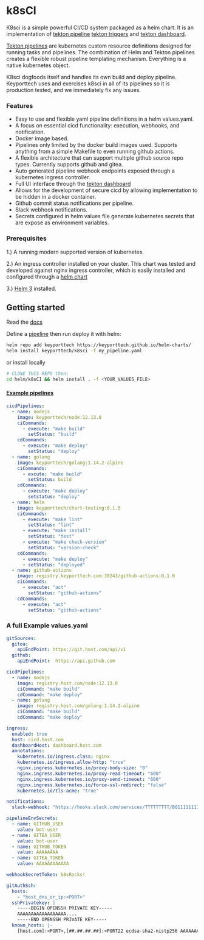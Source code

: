 # k8sCI

K8sci is a simple powerful CI/CD system packaged as a helm chart. It is an implementation of [tekton pipeline](https://github.com/tektoncd/pipeline) [tekton triggers](https://github.com/tektoncd/triggers) and [tekton dashboard](https://github.com/tektoncd/dashboard).

[Tekton pipelines](https://github.com/tektoncd/pipeline) are kubernetes custom resource definitions designed for running tasks and pipelines. The combination of Helm and Tekton pipelines creates a flexible robust pipeline templating mechanism. Everything is a native kubernetes object.

K8sci dogfoods itself and handles its own build and deploy pipeline. Keyporttech uses and exercises k8sci in all of its pipelines so it is production tested, and we immediately fix any issues.

### Features
  * Easy to use and flexible yaml pipeline definitions in a helm values.yaml.
  * A focus on essential cicd functionality: execution, webhooks, and notification.
  * Docker image based.
  * Pipelines only limited by the docker build images used. Supports anything from a simple Makefile to even running github actions.
  * A flexible architecture that can support multiple github source repo types. Currently supports github and gitea.
  * Auto generated pipeline webhook endpoints exposed through a kubernetes ingress controller.
  * Full UI interface through the [tekton dashboard](https://github.com/tektoncd/dashboard)
  * Allows for the development of secure cicd by allowing implementation to be hidden in a docker container.
  * Github commit status notifications per pipeline.
  * Slack webhook notifications.
  * Secrets configured in helm values file generate kubernetes secrets that are expose as environment variables.

### Prerequisites

  1.) A running modern supported version of kubernetes.

  2.) An ingress controller installed on your cluster. This chart was tested and developed against nginx ingress controller, which is easily installed and configured through a [helm chart](https://kubernetes.github.io/ingress-nginx/deploy/#using-helm)

  3.) [Helm 3](https://v3.helm.sh/docs/intro/install/) installed.


## Getting started

Read the [docs](./docs/README.md)

Define a [pipeline](./docs/PIPELINES.md) then run deploy it with helm:

```bash
helm repo add keyporttech https://keyporttech.github.io/helm-charts/
helm install keyporttech/k8sci -f my_pipeline.yaml
```
or install locally
```bash
# CLONE THIS REPO then:
cd helm/k8sCI && helm install . -f <YOUR_VALUES_FILE>

```
#### [Example pipelines](./examples)

```yaml
cicdPipelines:
  - name: nodejs
    image: keyporttech/node:12.13.0
    ciCommands:
      - execute: "make build"
        setStatus: "build"
    cdCommands:
      - execute: "make deploy"
        setStatus: "deploy"
  - name: golang
    image: keyporttech/golang:1.14.2-alpine
    ciCommands:
      - excute: "make build"
        setStatus: build
    cdCommands:
      - execute: "make deploy"
        setstatus: "deploy"
  - name: helm
    image: keyporttech/chart-testing:0.1.5
    ciCommands:
      - execute: "make lint"
        setStatus: "lint"
      - execute: "make install"
        setStatus: "test"
      - execute: "make check-version"
        setStatus: "version-check"
    cdCommands:
      - execute: "make deploy"
      - setStatus: "deployed"
  - name: github-actions
    image: registry.keyporttech.com:30243/github-actions:0.1.0
    ciCommands:
      - execute: "act"
        setStatus: "github-actions"
    cdCommands:
      - execute: "act"
        setStatus: "github-actions"
```


### A full Example values.yaml

```yaml
gitSources:
  gitea:
    apiEndPoint: https://git.host.com/api/v1
  github:
    apiEndPoint:  https://api.github.com

cicdPipelines:
  - name: nodejs
    image: registry.host.com/node:12.13.0
    ciCommand: "make build"
    cdCommand: "make deploy"
  - name: golang
    image: registry.host.com/golang:1.14.2-alpine
    ciCommand: "make build"
    cdCommand: "make deploy"

ingress:
  enabled: true
  host: cicd.host.com
  dashboardHost: dashboard.host.com
  annotations:
    kubernetes.io/ingress.class: nginx
    kubernetes.io/ingress.allow-http: "true"
    nginx.ingress.kubernetes.io/proxy-body-size: "0"
    nginx.ingress.kubernetes.io/proxy-read-timeout: "600"
    nginx.ingress.kubernetes.io/proxy-send-timeout: "600"
    nginx.ingress.kubernetes.io/force-ssl-redirect: "false"
    kubernetes.io/tls-acme: "true"

notifications:
  slack-webhook: "https://hooks.slack.com/services/TTTTTTTTT/B011111111111111111111111111111111"

pipelineEnvSecrets:
  - name: GITHUB_USER
    value: bot-user
  - name: GITEA_USER
    value: bot-user
  - name: GITHUB_TOKEN
    value: AAAAAAAA
  - name: GITEA_TOKEN
    value: AAAAAAAAAAAA

webhookSecretToken: k8sRocks!

gitAuthSsh:
  hosts:
    - "host_dns_or_ip:<PORT>"
  sshPrivatekey: |
    -----BEGIN OPENSSH PRIVATE KEY-----
    AAAAAAAAAAAAAAAAAA....
    -----END OPENSSH PRIVATE KEY-----
  known_hosts: |-
    [host.com]:<PORT>,[##.##.##.##]:<PORT22 ecdsa-sha2-nistp256 AAAAAAAAAAAAAAAAAAAAAAAAAAAAAAAAAAAAAAAAAAAAAAAAAAAAAAAAAAAAAAAAAAAAAAAAAAAAAAAAAAAAAAAAAAAAAAAAAAAAAAAAAAAAAAAAAAAAAAAAAAA...=
```
